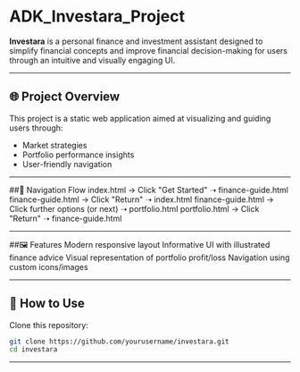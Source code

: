# ADK_Investara_Project
**Investara** is a personal finance and investment assistant designed to simplify financial concepts and improve financial decision-making for users through an intuitive and visually engaging UI.

---

## 🌐 Project Overview

This project is a static web application aimed at visualizing and guiding users through:
- Market strategies
- Portfolio performance insights
- User-friendly navigation

---

##🔄 Navigation Flow
index.html → Click "Get Started" ➝ finance-guide.html
finance-guide.html → Click "Return" ➝ index.html
finance-guide.html → Click further options (or next) ➝ portfolio.html
portfolio.html → Click "Return" ➝ finance-guide.html

---

##🖼️ Features
Modern responsive layout
Informative UI with illustrated finance advice
Visual representation of portfolio profit/loss
Navigation using custom icons/images

---

## 🚀 How to Use
 Clone this repository:
   ```bash
   git clone https://github.com/yourusername/investara.git
   cd investara
  ```

---
